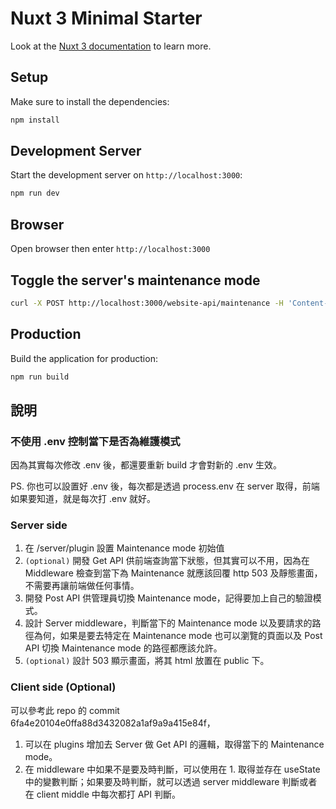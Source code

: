 # Nuxt 3 Minimal Starter

Look at the [Nuxt 3 documentation](https://nuxt.com/docs/getting-started/introduction) to learn more.

## Setup

Make sure to install the dependencies:

```bash
npm install
```

## Development Server

Start the development server on `http://localhost:3000`:

```bash
npm run dev
```

## Browser 

Open browser then enter `http://localhost:3000`

## Toggle the server's maintenance mode

```bash
curl -X POST http://localhost:3000/website-api/maintenance -H 'Content-Type: application/json'
```

## Production

Build the application for production:

```bash
npm run build
```

## 說明

### 不使用 .env 控制當下是否為維護模式

因為其實每次修改 .env 後，都還要重新 build 才會對新的 .env 生效。

PS. 你也可以設置好 .env 後，每次都是透過 process.env 在 server 取得，前端如果要知道，就是每次打 .env 就好。

### Server side

1. 在 /server/plugin 設置 Maintenance mode 初始值
2. `(optional)` 開發 Get API 供前端查詢當下狀態，但其實可以不用，因為在 Middleware 檢查到當下為 Maintenance 就應該回覆 http 503 及靜態畫面，不需要再讓前端做任何事情。
3. 開發 Post API 供管理員切換 Maintenance mode，記得要加上自己的驗證模式。
4. 設計 Server middleware，判斷當下的 Maintenance mode 以及要請求的路徑為何，如果是要去特定在 Maintenance mode 也可以瀏覽的頁面以及 Post API 切換 Maintenance mode 的路徑都應該允許。
5. `(optional)` 設計 503 顯示畫面，將其 html 放置在 public 下。

### Client side (Optional)

可以參考此 repo 的 commit 6fa4e20104e0ffa88d3432082a1af9a9a415e84f，

1. 可以在 plugins 增加去 Server 做 Get API 的邏輯，取得當下的 Maintenance mode。
2. 在 middleware 中如果不是要及時判斷，可以使用在 1. 取得並存在 useState 中的變數判斷；如果要及時判斷，就可以透過 server middleware 判斷或者在 client middle 中每次都打 API 判斷。
